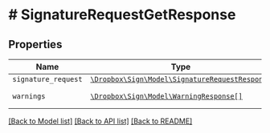# # SignatureRequestGetResponse



## Properties

Name | Type | Description | Notes
------------ | ------------- | ------------- | -------------
| `signature_request` | [```\Dropbox\Sign\Model\SignatureRequestResponse```](SignatureRequestResponse.md) |    |  |
| `warnings` | [```\Dropbox\Sign\Model\WarningResponse[]```](WarningResponse.md) |  A list of warnings.  |  |

[[Back to Model list]](../../README.md#models) [[Back to API list]](../../README.md#endpoints) [[Back to README]](../../README.md)
